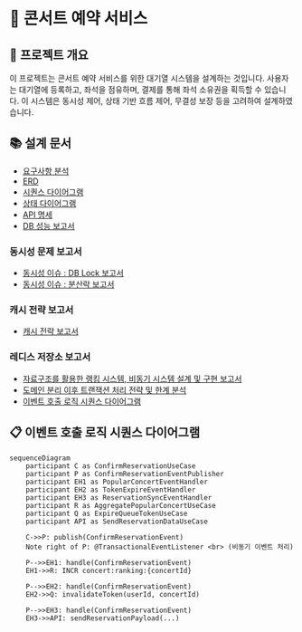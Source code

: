 # 🎤 콘서트 예약 서비스

## 📝 프로젝트 개요

이 프로젝트는 콘서트 예약 서비스를 위한 대기열 시스템을 설계하는 것입니다.
사용자는 대기열에 등록하고, 좌석을 점유하며, 결제를 통해 좌석 소유권을 획득할 수 있습니다.
이 시스템은 동시성 제어, 상태 기반 흐름 제어, 무결성 보장 등을 고려하여 설계하였습니다.

## 📚 설계 문서
- [요구사항 분석](1_requirements.md)
- [ERD](2_erd.md)
- [시퀀스 다이어그램](3_sequence_diagram.md)
- [상태 다이어그램](4_state_diagram.md)
- [API 명세](https://joyseohee.github.io/hhplus-concert-server)
- [DB 성능 보고서](5_db_report.md)
### 동시성 문제 보고서
- [동시성 이슈 : DB Lock 보고서](6_db_race_condition_report.md)
- [동시성 이슈 : 분산락 보고서](7_redis_distributed_lock_report.md)
### 캐시 전략 보고서
- [캐시 전략 보고서](8_redis_cash_report.md)
### 레디스 저장소 보고서
- [자료구조를 활용한 랭킹 시스템, 비동기 시스템 설계 및 구현 보고서](9_redis_datastructure.md)
- [도메인 분리 이후 트랜잭션 처리 전략 및 한계 분석](10_edd_transaction_doc.md)
- [이벤트 호출 로직 시퀀스 다이어그램](11_event_call_sequence_diagram.md)


## 📋 이벤트 호출 로직 시퀀스 다이어그램

```mermaid
sequenceDiagram
    participant C as ConfirmReservationUseCase
    participant P as ConfirmReservationEventPublisher
    participant EH1 as PopularConcertEventHandler
    participant EH2 as TokenExpireEventHandler
    participant EH3 as ReservationSyncEventHandler
    participant R as AggregatePopularConcertUseCase
    participant Q as ExpireQueueTokenUseCase
    participant API as SendReservationDataUseCase

    C->>P: publish(ConfirmReservationEvent)
    Note right of P: @TransactionalEventListener <br> (비동기 이벤트 처리)

    P-->>EH1: handle(ConfirmReservationEvent)
    EH1->>R: INCR concert:ranking:{concertId}

    P-->>EH2: handle(ConfirmReservationEvent)
    EH2->>Q: invalidateToken(userId, concertId)

    P-->>EH3: handle(ConfirmReservationEvent)
    EH3->>API: sendReservationPayload(...)
```